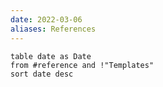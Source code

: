 ```yaml
---
date: 2022-03-06
aliases: References
---
```


```dataview
table date as Date
from #reference and !"Templates"
sort date desc
```